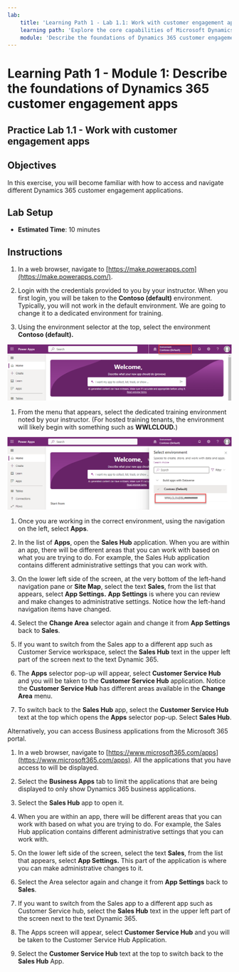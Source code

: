```yaml
---
lab:
    title: 'Learning Path 1 - Lab 1.1: Work with customer engagement apps'
    learning path: 'Explore the core capabilities of Microsoft Dynamics 365 customer engagement apps'
    module: 'Describe the foundations of Dynamics 365 customer engagement apps'
---
```


Learning Path 1 - Module 1: Describe the foundations of Dynamics 365 customer engagement apps
========================

## Practice Lab 1.1 - Work with customer engagement apps 

## Objectives

In this exercise, you will become familiar with how to access and navigate different Dynamics 365 customer engagement applications. 

## Lab Setup

  - **Estimated Time**: 10 minutes

## Instructions

1. In a web browser, navigate to [https://make.powerapps.com](https://make.powerapps.com/). 

1. Login with the credentials provided to you by your instructor. When you first login, you will be taken to the **Contoso (default)** environment. Typically, you will not work in the default environment. We are going to change it to a dedicated environment for training. 

1.  Using the environment selector at the top, select the environment **Contoso (default).** 

![Select environment](media/lab-11-work-with-customer-engagement-apps-01.png)

1. From the menu that appears, select the dedicated training environment noted by your instructor. (For hosted training tenants, the environment will likely begin with something such as **WWLCLOUD.**)

![validate environment](media/lab-11-work-with-customer-engagement-apps-02.png)

1. Once you are working in the correct environment, using the navigation on the left, select **Apps**. 

1. In the list of **Apps**, open the **Sales Hub** application. When you are within an app, there will be different areas that you can work with based on what you are trying to do. For example, the Sales Hub application contains different administrative settings that you can work with.

1. On the lower left side of the screen, at the very bottom of the left-hand navigation pane or **Site Map**, select the text **Sales**, from the list that appears, select **App Settings.** **App Settings** is where you can review and make changes to administrative settings. Notice how the left-hand navigation items have changed.

1. Select the **Change Area** selector again and change it from **App Settings** back to **Sales**.

1. If you want to switch from the Sales app to a different app such as Customer Service workspace, select the **Sales Hub** text in the upper left part of the screen next to the text Dynamic 365.

1.  The **Apps** selector pop-up will appear, select **Customer Service Hub** and you will be taken to the **Customer Service Hub** application. Notice the **Customer Service Hub** has different areas available in the **Change Area** menu.

1. To switch back to the **Sales Hub** app, select the **Customer Service Hub** text at the top which opens the **Apps** selector pop-up. Select **Sales Hub**.

Alternatively, you can access Business applications from the Microsoft 365 portal.

1. In a web browser, navigate to [https://www.microsoft365.com/apps](https://www.microsoft365.com/apps). All the applications that you have access to will be displayed.

1. Select the **Business Apps** tab to limit the applications that are being displayed to only show Dynamics 365 business applications.

1. Select the **Sales Hub** app to open it.

1. When you are within an app, there will be different areas that you can work with based on what you are trying to do. For example, the Sales Hub application contains different administrative settings that you can work with.

1. On the lower left side of the screen, select the text **Sales**, from the list that appears, select **App Settings.** This part of the application is where you can make administrative changes to it.

1. Select the Area selector again and change it from **App Settings** back to **Sales**.

1. If you want to switch from the Sales app to a different app such as Customer Service hub, select the **Sales Hub** text in the upper left part of the screen next to the text Dynamic 365.

1. The Apps screen will appear, select **Customer Service Hub** and you will be taken to the Customer Service Hub Application.

1. Select the **Customer Service Hub** text at the top to switch back to the **Sales Hub** App.
